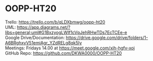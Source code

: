 # OOPP-HT20
Trello: https://trello.com/b/qLDXbmwg/oopp-ht20<br />
UML: https://app.diagrams.net/?libs=general;uml#G1BxzyogLWIf1cVpJehRHwTDs7EcTCEe-e<br />
Google Drive/Documentation: https://drive.google.com/drive/folders/1-A6BRghxyV51emiAgr_YZdRELg8qk5Iy<br />
Meetings: Fridays 14.00 at https://meet.google.com/xih-hgfv-xoj <br />
GitHub Repo: https://github.com/DKWA0000/OOPP-HT20
